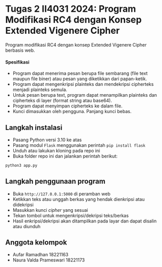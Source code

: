 # Tugas 2 II4031 2024: Program Modifikasi RC4 dengan Konsep Extended Vigenere Cipher

Program modifikasi RC4 dengan konsep Extended Vigenere Cipher berbasis web.

#### Spesifikasi
- Program dapat menerima pesan berupa file sembarang (file text maupun file biner) atau pesan yang diketikkan dari papan-ketik.
- Program dapat mengenkripsi plainteks dan mendekripsi cipherteks menjadi plainteks semula.
- Untuk pesan berupa text, program dapat menampilkan plainteks dan cipherteks di layer (format string atau base64).
- Program dapat menyimpan cipherteks ke dalam file.
- Kunci dimasukkan oleh pengguna. Panjang kunci bebas.

## Langkah instalasi
- Pasang Python versi 3.10 ke atas
- Pasang modul `Flask` menggunakan perintah `pip install flask`
- Unduh atau lakukan kloning pada repo ini
- Buka folder repo ini dan jalankan perintah berikut:
```bash
python3 app.py
```

## Langkah penggunaan program
- Buka `http://127.0.0.1:5000` di peramban web
- Ketikkan teks atau unggah berkas yang hendak dienkripsi atau didekripsi
- Masukkan kunci *cipher* yang sesuai
- Tekan tombol untuk mengenkripsi/dekripsi teks/berkas
- Hasil enkripsi/dekripsi akan ditampilkan pada layar dan dapat disalin atau diunduh

## Anggota kelompok
- Aufar Ramadhan 18221163
- Naura Valda Prameswari 18221173

